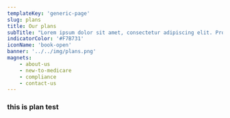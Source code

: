 ```yaml
---
templateKey: 'generic-page'
slug: plans
title: Our plans
subTitle: "Lorem ipsum dolor sit amet, consectetur adipiscing elit. Proin convallis cursus lectus iaculis. Mauris pulvinar nisi metus."
indicatorColor: '#F7B731'
iconName: 'book-open'
banner: '../../img/plans.png'
magnets:
    - about-us
    - new-to-medicare
    - compliance
    - contact-us
---
```

### this is plan test
